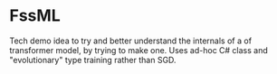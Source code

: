 FssML
=====
Tech demo idea to try and better understand the internals of a of transformer model, by trying to make one. 
Uses ad-hoc C# class and "evolutionary" type training rather than SGD.
